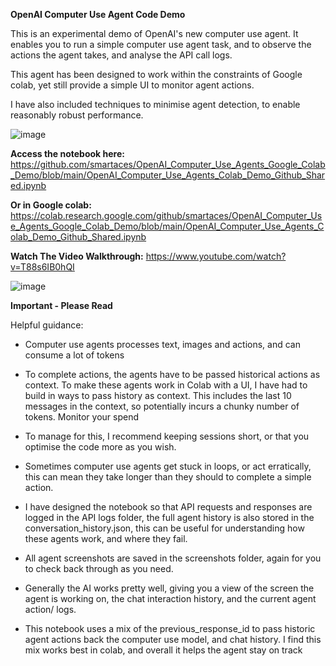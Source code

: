 **OpenAI Computer Use Agent Code Demo**

This is an experimental demo of OpenAI's new computer use agent. It enables you to run a simple computer use agent task, and to observe the actions the agent takes, and analyse the API call logs.

This agent has been designed to work within the constraints of Google colab, yet still provide a simple UI to monitor agent actions.

I have also included techniques to minimise agent detection, to enable reasonably robust performance.

![image](https://github.com/user-attachments/assets/3fce12a1-cca8-4aac-82bc-adc42db1982f)

**Access the notebook here:** https://github.com/smartaces/OpenAI_Computer_Use_Agents_Google_Colab_Demo/blob/main/OpenAI_Computer_Use_Agents_Colab_Demo_Github_Shared.ipynb

**Or in Google colab:** https://colab.research.google.com/github/smartaces/OpenAI_Computer_Use_Agents_Google_Colab_Demo/blob/main/OpenAI_Computer_Use_Agents_Colab_Demo_Github_Shared.ipynb

**Watch The Video Walkthrough:** https://www.youtube.com/watch?v=T88s6IB0hQI

![image](https://github.com/user-attachments/assets/74bd214c-847b-4bda-9290-3f62be658621)

**Important - Please Read**

Helpful guidance:

- Computer use agents processes text, images and actions, and can consume a lot of tokens

- To complete actions, the agents have to be passed historical actions as context. To make these agents work in Colab with a UI, I have had to build in ways to pass history as context. This includes the last 10 messages in the context, so potentially incurs a chunky number of tokens. Monitor your spend

- To manage for this, I recommend keeping sessions short, or that you optimise the code more as you wish.

- Sometimes computer use agents get stuck in loops, or act erratically, this can mean they take longer than they should to complete a simple action.

- I have designed the notebook so that API requests and responses are logged in the API logs folder, the full agent history is also stored in the conversation_history.json, this can be useful for understanding how these agents work, and where they fail.

- All agent screenshots are saved in the screenshots folder, again for you to check back through as you need.

- Generally the AI works pretty well, giving you a view of the screen the agent is working on, the chat interaction history, and the current agent action/ logs.

- This notebook uses a mix of the previous_response_id to pass historic agent actions back the computer use model, and chat history. I find this mix works best in colab, and overall it helps the agent stay on track
